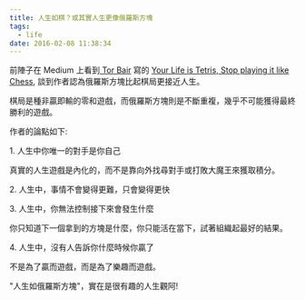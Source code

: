 ```yaml
---
title: 人生如棋？或其實人生更像俄羅斯方塊
tags:
  - life
date: 2016-02-08 11:38:34
---
```


前陣子在 Medium 上看到[ Tor Bair](https://medium.com/@TorBair) 寫的 [Your Life is Tetris, Stop playing it like Chess](https://medium.com/life-learning/your-life-is-tetris-stop-playing-it-like-chess-4baac6b2750d#.uhonynsf7), 談到作者認為俄羅斯方塊比起棋局更接近人生。

棋局是種非贏即輸的零和遊戲，而俄羅斯方塊則是不斷重複，幾乎不可能獲得最終勝利的遊戲。

作者的論點如下:

1\. 人生中你唯一的對手是你自己

真實的人生遊戲是內化的，而不是靠向外找尋對手或打敗大魔王來獲取積分。 

2\. 人生中，事情不會變得更難，只會變得更快 

3\. 人生中，你無法控制接下來會發生什麼

你只知道下一個拿到的方塊是什麼，你只能活在當下，試著組織起最好的結果。

4\. 人生中，沒有人告訴你什麼時候你贏了

不是為了贏而遊戲，而是為了樂趣而遊戲。

"人生如俄羅斯方塊"，實在是很有趣的人生觀阿!